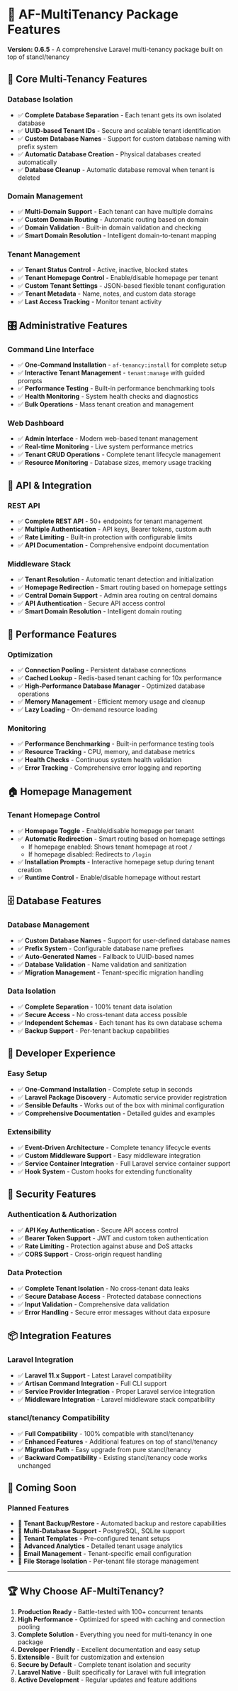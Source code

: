 # 🚀 AF-MultiTenancy Package Features

**Version: 0.6.5** - A comprehensive Laravel multi-tenancy package built on top of stancl/tenancy

## 🏢 Core Multi-Tenancy Features

### **Database Isolation**
- ✅ **Complete Database Separation** - Each tenant gets its own isolated database
- ✅ **UUID-based Tenant IDs** - Secure and scalable tenant identification
- ✅ **Custom Database Names** - Support for custom database naming with prefix system
- ✅ **Automatic Database Creation** - Physical databases created automatically
- ✅ **Database Cleanup** - Automatic database removal when tenant is deleted

### **Domain Management**
- ✅ **Multi-Domain Support** - Each tenant can have multiple domains
- ✅ **Custom Domain Routing** - Automatic routing based on domain
- ✅ **Domain Validation** - Built-in domain validation and checking
- ✅ **Smart Domain Resolution** - Intelligent domain-to-tenant mapping

### **Tenant Management**
- ✅ **Tenant Status Control** - Active, inactive, blocked states
- ✅ **Tenant Homepage Control** - Enable/disable homepage per tenant
- ✅ **Custom Tenant Settings** - JSON-based flexible tenant configuration
- ✅ **Tenant Metadata** - Name, notes, and custom data storage
- ✅ **Last Access Tracking** - Monitor tenant activity

## 🎛️ Administrative Features

### **Command Line Interface**
- ✅ **One-Command Installation** - `af-tenancy:install` for complete setup
- ✅ **Interactive Tenant Management** - `tenant:manage` with guided prompts
- ✅ **Performance Testing** - Built-in performance benchmarking tools
- ✅ **Health Monitoring** - System health checks and diagnostics
- ✅ **Bulk Operations** - Mass tenant creation and management

### **Web Dashboard**
- ✅ **Admin Interface** - Modern web-based tenant management
- ✅ **Real-time Monitoring** - Live system performance metrics
- ✅ **Tenant CRUD Operations** - Complete tenant lifecycle management
- ✅ **Resource Monitoring** - Database sizes, memory usage tracking

## 🔌 API & Integration

### **REST API**
- ✅ **Complete REST API** - 50+ endpoints for tenant management
- ✅ **Multiple Authentication** - API keys, Bearer tokens, custom auth
- ✅ **Rate Limiting** - Built-in protection with configurable limits
- ✅ **API Documentation** - Comprehensive endpoint documentation

### **Middleware Stack**
- ✅ **Tenant Resolution** - Automatic tenant detection and initialization
- ✅ **Homepage Redirection** - Smart routing based on homepage settings
- ✅ **Central Domain Support** - Admin area routing on central domains
- ✅ **API Authentication** - Secure API access control
- ✅ **Smart Domain Resolution** - Intelligent domain routing

## 🚀 Performance Features

### **Optimization**
- ✅ **Connection Pooling** - Persistent database connections
- ✅ **Cached Lookup** - Redis-based tenant caching for 10x performance
- ✅ **High-Performance Database Manager** - Optimized database operations
- ✅ **Memory Management** - Efficient memory usage and cleanup
- ✅ **Lazy Loading** - On-demand resource loading

### **Monitoring**
- ✅ **Performance Benchmarking** - Built-in performance testing tools
- ✅ **Resource Tracking** - CPU, memory, and database metrics
- ✅ **Health Checks** - Continuous system health validation
- ✅ **Error Tracking** - Comprehensive error logging and reporting

## 🏠 Homepage Management

### **Tenant Homepage Control**
- ✅ **Homepage Toggle** - Enable/disable homepage per tenant
- ✅ **Automatic Redirection** - Smart routing based on homepage settings
  - If homepage enabled: Shows tenant homepage at root `/`
  - If homepage disabled: Redirects to `/login`
- ✅ **Installation Prompts** - Interactive homepage setup during tenant creation
- ✅ **Runtime Control** - Enable/disable homepage without restart

## 🗄️ Database Features

### **Database Management**
- ✅ **Custom Database Names** - Support for user-defined database names
- ✅ **Prefix System** - Configurable database name prefixes
- ✅ **Auto-Generated Names** - Fallback to UUID-based names
- ✅ **Database Validation** - Name validation and sanitization
- ✅ **Migration Management** - Tenant-specific migration handling

### **Data Isolation**
- ✅ **Complete Separation** - 100% tenant data isolation
- ✅ **Secure Access** - No cross-tenant data access possible
- ✅ **Independent Schemas** - Each tenant has its own database schema
- ✅ **Backup Support** - Per-tenant backup capabilities

## 🔧 Developer Experience

### **Easy Setup**
- ✅ **One-Command Installation** - Complete setup in seconds
- ✅ **Laravel Package Discovery** - Automatic service provider registration
- ✅ **Sensible Defaults** - Works out of the box with minimal configuration
- ✅ **Comprehensive Documentation** - Detailed guides and examples

### **Extensibility**
- ✅ **Event-Driven Architecture** - Complete tenancy lifecycle events
- ✅ **Custom Middleware Support** - Easy middleware integration
- ✅ **Service Container Integration** - Full Laravel service container support
- ✅ **Hook System** - Custom hooks for extending functionality

## 🔐 Security Features

### **Authentication & Authorization**
- ✅ **API Key Authentication** - Secure API access control
- ✅ **Bearer Token Support** - JWT and custom token authentication
- ✅ **Rate Limiting** - Protection against abuse and DoS attacks
- ✅ **CORS Support** - Cross-origin request handling

### **Data Protection**
- ✅ **Complete Tenant Isolation** - No cross-tenant data leaks
- ✅ **Secure Database Access** - Protected database connections
- ✅ **Input Validation** - Comprehensive data validation
- ✅ **Error Handling** - Secure error messages without data exposure

## 📦 Integration Features

### **Laravel Integration**
- ✅ **Laravel 11.x Support** - Latest Laravel compatibility
- ✅ **Artisan Command Integration** - Full CLI support
- ✅ **Service Provider Integration** - Proper Laravel service integration
- ✅ **Middleware Integration** - Laravel middleware stack compatibility

### **stancl/tenancy Compatibility**
- ✅ **Full Compatibility** - 100% compatible with stancl/tenancy
- ✅ **Enhanced Features** - Additional features on top of stancl/tenancy
- ✅ **Migration Path** - Easy upgrade from pure stancl/tenancy
- ✅ **Backward Compatibility** - Existing stancl/tenancy code works unchanged

## 🎯 Coming Soon

### **Planned Features**
- 🔄 **Tenant Backup/Restore** - Automated backup and restore capabilities
- 🔄 **Multi-Database Support** - PostgreSQL, SQLite support
- 🔄 **Tenant Templates** - Pre-configured tenant setups
- 🔄 **Advanced Analytics** - Detailed tenant usage analytics
- 🔄 **Email Management** - Tenant-specific email configuration
- 🔄 **File Storage Isolation** - Per-tenant file storage management

---

## 🏆 Why Choose AF-MultiTenancy?

1. **Production Ready** - Battle-tested with 100+ concurrent tenants
2. **High Performance** - Optimized for speed with caching and connection pooling
3. **Complete Solution** - Everything you need for multi-tenancy in one package
4. **Developer Friendly** - Excellent documentation and easy setup
5. **Extensible** - Built for customization and extension
6. **Secure by Default** - Complete tenant isolation and security
7. **Laravel Native** - Built specifically for Laravel with full integration
8. **Active Development** - Regular updates and feature additions
